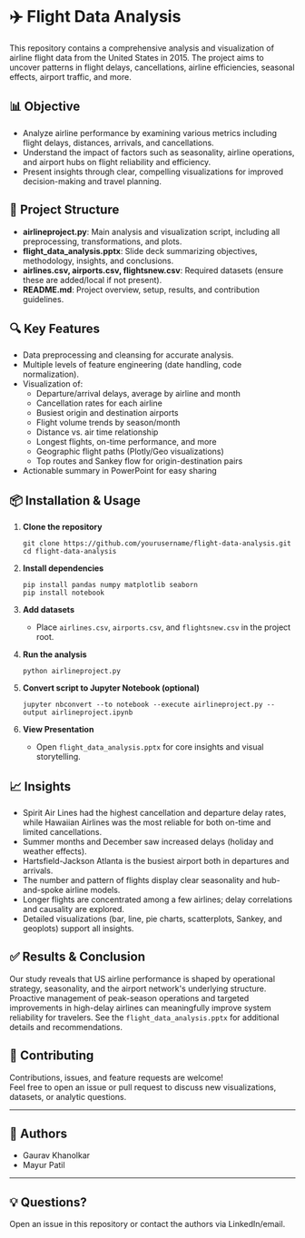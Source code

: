 # ✈️ Flight Data Analysis

This repository contains a comprehensive analysis and visualization of airline flight data from the United States in 2015. The project aims to uncover patterns in flight delays, cancellations, airline efficiencies, seasonal effects, airport traffic, and more.

## 📊 Objective

- Analyze airline performance by examining various metrics including flight delays, distances, arrivals, and cancellations.
- Understand the impact of factors such as seasonality, airline operations, and airport hubs on flight reliability and efficiency.
- Present insights through clear, compelling visualizations for improved decision-making and travel planning.

## 📂 Project Structure

- **airlineproject.py**: Main analysis and visualization script, including all preprocessing, transformations, and plots.
- **flight_data_analysis.pptx**: Slide deck summarizing objectives, methodology, insights, and conclusions.
- **airlines.csv, airports.csv, flightsnew.csv**: Required datasets (ensure these are added/local if not present).
- **README.md**: Project overview, setup, results, and contribution guidelines.

## 🔍 Key Features

- Data preprocessing and cleansing for accurate analysis.
- Multiple levels of feature engineering (date handling, code normalization).
- Visualization of:
    - Departure/arrival delays, average by airline and month
    - Cancellation rates for each airline
    - Busiest origin and destination airports
    - Flight volume trends by season/month
    - Distance vs. air time relationship
    - Longest flights, on-time performance, and more
    - Geographic flight paths (Plotly/Geo visualizations)
    - Top routes and Sankey flow for origin-destination pairs
- Actionable summary in PowerPoint for easy sharing

## 📦 Installation & Usage

1. **Clone the repository**
    ```
    git clone https://github.com/yourusername/flight-data-analysis.git
    cd flight-data-analysis
    ```

2. **Install dependencies**
    ```
    pip install pandas numpy matplotlib seaborn
    pip install notebook
    ```

3. **Add datasets**
    - Place `airlines.csv`, `airports.csv`, and `flightsnew.csv` in the project root.

4. **Run the analysis**
    ```
    python airlineproject.py
    ```

5. **Convert script to Jupyter Notebook (optional)**
    ```
    jupyter nbconvert --to notebook --execute airlineproject.py --output airlineproject.ipynb
    ```

6. **View Presentation**
    - Open `flight_data_analysis.pptx` for core insights and visual storytelling.

## 📈 Insights

- Spirit Air Lines had the highest cancellation and departure delay rates, while Hawaiian Airlines was the most reliable for both on-time and limited cancellations.
- Summer months and December saw increased delays (holiday and weather effects).
- Hartsfield-Jackson Atlanta is the busiest airport both in departures and arrivals.
- The number and pattern of flights display clear seasonality and hub-and-spoke airline models.
- Longer flights are concentrated among a few airlines; delay correlations and causality are explored.
- Detailed visualizations (bar, line, pie charts, scatterplots, Sankey, and geoplots) support all insights.

## ✅ Results & Conclusion

Our study reveals that US airline performance is shaped by operational strategy, seasonality, and the airport network's underlying structure. Proactive management of peak-season operations and targeted improvements in high-delay airlines can meaningfully improve system reliability for travelers. See the `flight_data_analysis.pptx` for additional details and recommendations.

## 🤝 Contributing

Contributions, issues, and feature requests are welcome!  
Feel free to open an issue or pull request to discuss new visualizations, datasets, or analytic questions.

---

## 👤 Authors

- Gaurav Khanolkar
- Mayur Patil

---

## 💡 Questions?

Open an issue in this repository or contact the authors via LinkedIn/email.
